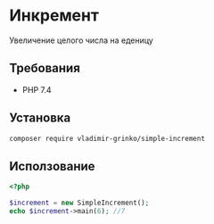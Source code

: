 # Инкремент

Увеличение целого числа на еденицу

## Требования

- PHP 7.4

## Установка

```sh
composer require vladimir-grinko/simple-increment
```

## Исползование

```php
<?php

$increment = new SimpleIncrement();
echo $increment->main(6); //7
```